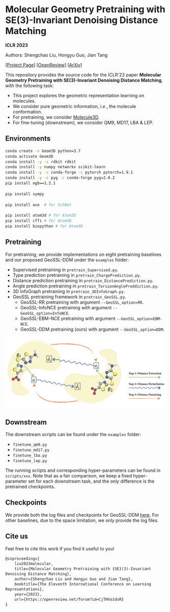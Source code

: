 # Molecular Geometry Pretraining with SE(3)-Invariant Denoising Distance Matching

**ICLR 2023**

Authors: Shengchao Liu, Hongyu Guo, Jian Tang

[[Project Page](https://chao1224.github.io/GeoSSL)]
[[OpenReview](https://openreview.net/forum?id=CjTHVo1dvR)]
[[ArXiv](https://arxiv.org/abs/2206.13602)]

This repository provides the source code for the ICLR'23 paper **Molecular Geometry Pretraining with SE(3)-Invariant Denoising Distance Matching**, with the following task:
- This project explores the geometric representation learning on molecules.
- We consider pure geometric information, *i.e.*, the molecule conformation.
- For pretraining, we consider [Molecule3D](https://arxiv.org/abs/2110.01717).
- For fine-tuning (downstream), we consider QM9, MD17, LBA & LEP.

## Environments
```bash
conda create -n Geom3D python=3.7
conda activate Geom3D
conda install -y -c rdkit rdkit
conda install -y numpy networkx scikit-learn
conda install -y -c conda-forge -c pytorch pytorch=1.9.1
conda install -y -c pyg -c conda-forge pyg=2.0.2
pip install ogb==1.2.1

pip install sympy

pip install ase  # for SchNet

pip install atom3d # for Atom3D
pip install cffi # for Atom3D
pip install biopython # for Atom3D
```


## Pretraining

For pretraining, we provide implementations on eight pretraining baselines and our proposed GeoSSL-DDM under the `examples` folder:
- Supervised pretraining in `pretrain_Supervised.py`.
- Type prediction pretraining in `pretrain_ChargePrediction.py`.
- Distance prediction pretraining in `pretrain_DistancePrediction.py`.
- Angle prediction pretraining in `pretrain_TorsionAnglePreddiction.py`.
- 3D InfoGraph pretraining in `pretrain_3DInfoGraph.py`.
- GeoSSL pretraining framework in `pretrain_GeoSSL.py`.
  - GeoSSL-RR pretraining with argument `--GeoSSL_option=RR`.
  - GeoSSL-InfoNCE pretraining with argument `--GeoSSL_option=InfoNCE`.
  - GeoSSL-EBM-NCE pretraining with argument `--GeoSSL_option=EBM-NCE`.
  - GeoSSL-DDM pretraining (ours) with argument `--GeoSSL_option=DDM`.

<p align="center">
  <img src="fig/pipeline.png" /> 
</p>

## Downstream

The downstream scripts can be found under the `examples` folder:
- `finetune_qm9.py`
- `finetune_md17.py`
- `finetune_lba.py`
- `finetune_lep.py`

The running scripts and corresponding hyper-parameters can be found in `scripts/xxx`. Note that as a fair comparison, we keep a fixed hyper-parameter set for each downstream task, and the only difference is the pretrained checkpoints.

## Checkpoints

We provide both the log files and checkpoints for GeoSSL-DDM [here](). For other baselines, due to the space limitation, we only provide the log files.

## Cite us

Feel free to cite this work if you find it useful to you!

```
@inproceedings{
    liu2023molecular,
    title={Molecular Geometry Pretraining with {SE}(3)-Invariant Denoising Distance Matching},
    author={Shengchao Liu and Hongyu Guo and Jian Tang},
    booktitle={The Eleventh International Conference on Learning Representations},
    year={2023},
    url={https://openreview.net/forum?id=CjTHVo1dvR}
}
```
